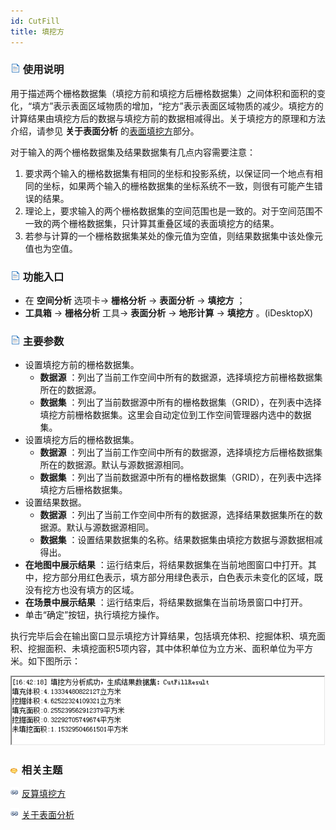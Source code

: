 ```yaml
---
id: CutFill
title: 填挖方
---
```

### ![](../../../img/read.gif) 使用说明

用于描述两个栅格数据集（填挖方前和填挖方后栅格数据集）之间体积和面积的变化，“填方”表示表面区域物质的增加，“挖方”表示表面区域物质的减少。填挖方的计算结果由填挖方后的数据与填挖方前的数据相减得出。关于填挖方的原理和方法介绍，请参见
**关于表面分析** 的[表面填挖方](AoubtSurfaceAnalyst)部分。

对于输入的两个栅格数据集及结果数据集有几点内容需要注意：

  1. 要求两个输入的栅格数据集有相同的坐标和投影系统，以保证同一个地点有相同的坐标，如果两个输入的栅格数据集的坐标系统不一致，则很有可能产生错误的结果。
  2. 理论上，要求输入的两个栅格数据集的空间范围也是一致的。对于空间范围不一致的两个栅格数据集，只计算其重叠区域的表面填挖方的结果。
  3. 若参与计算的一个栅格数据集某处的像元值为空值，则结果数据集中该处像元值也为空值。

### ![](../../img/read.gif) 功能入口

  * 在 **空间分析** 选项卡-> **栅格分析** -> **表面分析** -> **填挖方** ；
  * **工具箱** -> **栅格分析** 工具-> **表面分析** -> **地形计算** -> **填挖方** 。(iDesktopX)

### ![](../../img/read.gif) 主要参数

  * 设置填挖方前的栅格数据集。 
    * **数据源** ：列出了当前工作空间中所有的数据源，选择填挖方前栅格数据集所在的数据源。
    * **数据集** ：列出了当前数据源中所有的栅格数据集（GRID），在列表中选择填挖方前栅格数据集。这里会自动定位到工作空间管理器内选中的数据集。
  * 设置填挖方后的栅格数据集。 
    * **数据源** ：列出了当前工作空间中所有的数据源，选择填挖方后栅格数据集所在的数据源。默认与源数据源相同。
    * **数据集** ：列出了当前数据源中所有的栅格数据集（GRID），在列表中选择填挖方后栅格数据集。
  * 设置结果数据。 
    * **数据源** ：列出了当前工作空间中所有的数据源，选择结果数据集所在的数据源。默认与源数据源相同。
    * **数据集** ：设置结果数据集的名称。结果数据集由填挖方数据与源数据相减得出。
  * **在地图中展示结果** ：运行结束后，将结果数据集在当前地图窗口中打开。其中，挖方部分用红色表示，填方部分用绿色表示，白色表示未变化的区域，既没有挖方也没有填方的区域。
  * **在场景中展示结果** ：运行结束后，将结果数据集在当前场景窗口中打开。
  * 单击“确定”按钮，执行填挖方操作。 

执行完毕后会在输出窗口显示填挖方计算结果，包括填充体积、挖掘体积、填充面积、挖掘面积、未填挖面积5项内容，其中体积单位为立方米、面积单位为平方米。如下图所示：

![](img/CutFillList.png)  

### ![](../../../img/seealso.png) 相关主题

![](../../../img/smalltitle.png) [反算填挖方](InverseCutFill)

![](../../../img/smalltitle.png) [关于表面分析](AoubtSurfaceAnalyst)